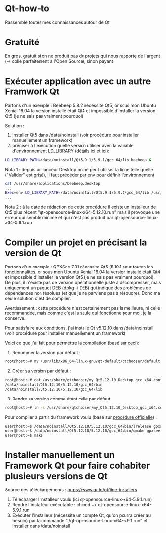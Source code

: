 # Qt-how-to
Rassemble toutes mes connaissances autour de Qt

# Gratuité
En gros, gratuit si on ne produit pas de projets qui nous rapporte de l'argent (=> colle parfaitement à l'Open Source), sinon payant

# Exécuter application avec un autre Framwork Qt
Partons d'un exemple : Beebeep 5.8.2 nécessite Qt5, or sous mon Ubuntu Xenial 16.04 la version installé était Qt4 et impossible d'installer la version Qt5 (je ne sais pas vraiment pourquoi)

Solution : 
1. installer Qt5 dans /data/noinstall (voir procédure pour installer manuellement un framework)
2. préciser à l'exécution quelle version utiliser avec la variable d'environnement LD_LIBRARY ([détails ici](https://forum.qt.io/topic/55100/linux-run-program-if-install-two-version-qt/3) et [ici](http://www.linuxcertif.com/doc/keyword/LD_LIBRARY_PATH/)): 

```sh
LD_LIBRARY_PATH=/data/noinstall/Qt5.9.1/5.9.1/gcc_64/lib beebeep &
```
Nota 1 : depuis un lanceur Desktop on ne peut utiliser la ligne telle quelle ("Valider" est grisé), il faut [précéder par env](https://askubuntu.com/questions/144968/set-variable-in-desktop-file/144971#144971) pour définir l'environnement

```sh
cat /usr/share/applications/beebeep.desktop
...
Exec=env LD_LIBRARY_PATH=/data/noinstall/Qt5.9.1/5.9.1/gcc_64/lib /usr/bin/beebeep
...
```
Nota 2 : à la date de rédaction de cette procédure il existe un installeur de Qt5 plus récent "qt-opensource-linux-x64-5.12.10.run" mais il provoque une erreur qui semble minime et qui n'est pas produit par qt-opensource-linux-x64-5.9.1.run

# Compiler un projet en précisant la version de Qt
Partons d'un exemple : QPXSee 7.31 nécessite Qt5 (5.10.1 pour toutes les fonctionnalités, or sous mon Ubuntu Xenial 16.04 la version installé était Qt4 et impossible d'installer la version Qt5 (je ne sais pas vraiment pourquoi). De plus, il n'existe pas de version opérationnelle juste à décompresser, mais uniquement un paquet DEB (dpkg -i DEB) qui indique des problèmes de dépendances non résolues (et que je ne parviens pas à résoudre). Donc ma seule solution c'est de compiler.

Avertissement : cette procédure n'est certainement pas la meilleure, ni celle recommandée, mais comme c'est la seule qui fonctionne pour moi, je la conserve.

Pour satisfaire aux conditions, j'ai installé Qt v5.12.10 dans /data/noinstall (voir procédure pour installer manuellement un framework)

Voici ce que j'ai fait pour permettre la compilation (basé sur [ceci](https://unix.stackexchange.com/questions/116254/how-do-i-change-which-version-of-qt-is-used-for-qmake/427366#427366)):
1. Renommer la version par défaut : 
```sh
root@host:~# mv /usr/lib/x86_64-linux-gnu/qt-default/qtchooser/default.conf /usr/lib/x86_64-linux-gnu/qt-default/qtchooser/default.conf_orig
```
2. Créer sa version par défaut : 
```sh
root@host:~# cat /usr/share/qtchooser/my_Qt5.12.10_Desktop_gcc_x64.conf
/data/noinstall/Qt5.12.10/5.12.10/gcc_64/bin
/data/noinstall/Qt5.12.10/5.12.10/gcc_64/lib
```
3. Rendre sa version comme étant celle par défaut
```sh
root@host:~# ln -s /usr/share/qtchooser/my_Qt5.12.10_Desktop_gcc_x64.conf /usr/lib/x86_64-linux-gnu/qt-default/default.conf
```

Pour compiler à partir du framework voulu (basé sur [procédure officielle](https://github.com/tumic0/GPXSee)) :
```sh
user@host:~$ /data/noinstall/Qt5.12.10/5.12.10/gcc_64/bin/lrelease gpxsee.pro
user@host:~$ /data/noinstall/Qt5.12.10/5.12.10/gcc_64/bin/qmake gpxsee.pro
user@host:~$ make
```

# Installer manuellement un Framework Qt pour faire cohabiter plusieurs versions de Qt
Source des téléchargements : https://www.qt.io/offline-installers

1. Télécharger l'installeur voulu (ici qt-opensource-linux-x64-5.9.1.run)
2. Rendre l'installeur exécutable : chmod +x qt-opensource-linux-x64-5.9.1.run
3. Exécuter l'installeur (nécessite un compte Qt, qu'on pourra créer au besoin) par la commande "./qt-opensource-linux-x64-5.9.1.run" et installer dans /data/noinstall
